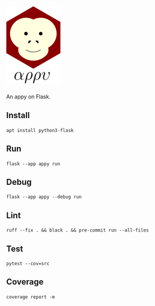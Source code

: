 # ![appy_title](https://github.com/trouchet/appy/blob/8c9923dc13b109b83d07a43d6810ebf7b150a2fb/images/appy_small.png)

An appy on Flask.

## Install

  `apt install python3-flask`

## Run

  `flask --app appy run`

## Debug

  `flask --app appy --debug run`

## Lint

   `ruff --fix . && black . && pre-commit run --all-files`

## Test

  `pytest --cov=src`

## Coverage

  `coverage report -m`
